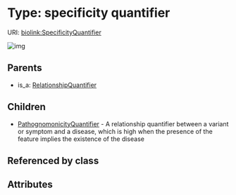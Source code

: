 
# Type: specificity quantifier




URI: [biolink:SpecificityQuantifier](https://w3id.org/biolink/vocab/SpecificityQuantifier)


![img](images/SpecificityQuantifier.svg)

## Parents

 *  is_a: [RelationshipQuantifier](RelationshipQuantifier.md)

## Children

 * [PathognomonicityQuantifier](PathognomonicityQuantifier.md) - A relationship quantifier between a variant or symptom and a disease, which is high when the presence of the feature implies the existence of the disease

## Referenced by class


## Attributes


